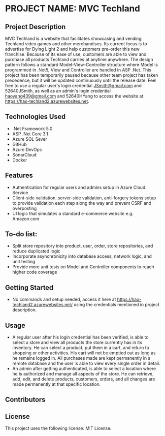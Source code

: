 # PROJECT NAME: MVC Techland
## Project Description
MVC Techland is a website that facilitates showcasing and vending Techland video games and other merchandises. Its current focus is to advertise for Dying Light 2 and help customers pre-order this new franchise. Because of its ease of use, customers are able to view and purchase all products Techland carries at anytime anywhere. The design pattern follows a standard Model-View-Controller structure where Model is programmed in .Net5, View and Controller are handled in ASP .Net. This project has been temporarily paused because other team project has taken precedence, but it will be updated continuously until the release date. Feel free to use a regular user's login credential JSmith@gmail.com and 52640JSmith, as well as an admin's login credential haoyang439@gmail.com and 52640HYang to access the website at https://hao-techland2.azurewebsites.net. 

## Technologies Used
* .Net Framework 5.0
* ASP .Net Core  3.1
* Azure SQL Sever
* GitHub
* Azure DevOps
* SonarCloud 
* Docker

## Features
* Authentication for regular users and admins setup in Azure Cloud Service
* Client-side validation, server-side validation, anti-forgery tokens setup to provide validation each step along the way and prevent CSRF and overposting
* UI logic that simulates a standard e-commerce website e.g. Amazon.com

## To-do list:
* Split store repository into product, user, order, store repositories, and reduce duplicated logic
* Incorporate asynchronicity into database access, network logic, and unit testing  
* Provide more unit tests on Model and Controller components to reach higher code coverage

## Getting Started
* No commands and setup needed, access it here at https://hao-techland2.azurewebsites.net/ using the credentials mentioned in project description. 

## Usage
* A regular user after his login credential has been verified, is able to select a store and view all products the store currently has in its inventory. He can select a product, put them in a cart, and return to shopping or other activities. His cart will not be emptied out as long as he remains logged in. All purchases made are kept permanently in a remote database and the user is able to view every single order in detail.
* An admin after getting authenticated, is able to select a location where he is authorized and manage all aspects of the store. He can retrieve, add, edit, and delete products, customers, orders, and all changes are made permanently at that specific location.

## Contributors

## License
This project uses the following license: MIT License.
